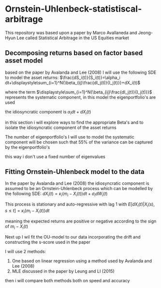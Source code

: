 # Ornstein-Uhlenbeck-statistiscal-arbitrage

This repository was based upon a paper by Marco Avallaneda and Jeong-Hyun Lee called Statistical Arbitrage in the US Equities market


Decomposing returns based on factor based asset model
----- 

based on the paper by Avalanda and Lee (2008) I will use the following SDE to model the asset returns:
$\frac{dS_i(t)}{S_i(t)}=\alpha_i dt+\displaystyle\sum_{i=1}^N{\beta_{ij}\frac{dI_j(t)}{I_j(t)}}+dX_i(t)$

where the term $\displaystyle\sum_{i=1}^N{\beta_{ij}\frac{dI_j(t)}{I_j(t)}}$ represents the systematic component, in this model the eigenportfolio's are used

the idiosyncratic component is $\alpha_i dt + dX_i(t)$


in this section i will explore ways to find the appropriate Beta's and to isolate the idiosyncratic component of the asset returns

The number of eigenportfolio's I will use to model the systematic component will be chosen such that 55% of the variance can be captured by the eigenportfolio's 

this way i don't use a fixed number of eigenvalues 

Fitting Ornstein-Uhlenbeck model to the data
------
In the paper by Avalanda and Lee (2008) the idiosyncratic component is assumed to be an Ornstein-Uhlenbeck process which can be modelled by the following SDE:
$dX_i(t)=\kappa_i(m_i - X_i(t))dt+\sigma_idW_i(t)$

This process is stationary and auto-regressive with lag 1
with $E[dX_i(t)|X_i(s),s\leq t]=\kappa_i(m_i-X_i(t))dt$

meaning the expected returns are positive or negative according to the sign of $m_i-X_i(t)$

Next up I wil fit the OU-model to our data incorporating the drift and constructing the s-score used in the paper

I will use 2 methods:
1) One based on linear regression using a method used by Avalanda and Lee (2008)
2) MLE discussed in the paper by Leung and LI (2015)

then i will compare both methods both on speed and accuracy

